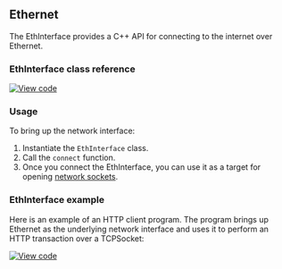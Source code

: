 ## Ethernet

The EthInterface provides a C++ API for connecting to the internet over Ethernet.

### EthInterface class reference

[![View code](https://www.mbed.com/embed/?type=library)](/docs/v5.4/mbed-os-api-doxy/class_eth_interface.html)

### Usage

To bring up the network interface:

1. Instantiate the `EthInterface` class.
1. Call the `connect` function.
1. Once you connect the EthInterface, you can use it as a
target for opening [network sockets](/docs/v5.4/reference/network-socket-overview.html).

### EthInterface example

Here is an example of an HTTP client program. The program brings up Ethernet as the underlying network interface and uses it to perform an HTTP transaction over a TCPSocket:

[![View code](https://www.mbed.com/embed/?url=https://developer.mbed.org/teams/mbed_example/code/TCPSocket_Example/)](https://developer.mbed.org/teams/mbed_example/code/TCPSocket_Example/file/6b383744246e/main.cpp)
